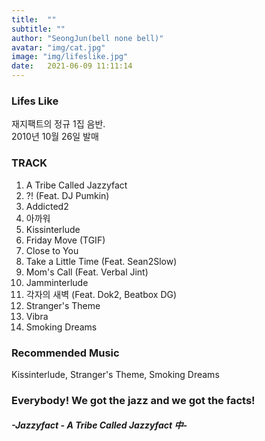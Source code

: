 ```yaml
---
title:  ""
subtitle: ""
author: "SeongJun(bell none bell)"
avatar: "img/cat.jpg"
image: "img/lifeslike.jpg"
date:   2021-06-09 11:11:14
---
```


### Lifes Like
재지팩트의 정규 1집 음반.  
2010년 10월 26일 발매

### TRACK
1. A Tribe Called Jazzyfact
2. ?! (Feat. DJ Pumkin)
3. Addicted2
4. 아까워
5. Kissinterlude
6. Friday Move (TGIF)
7. Close to You
8. Take a Little Time (Feat. Sean2Slow)
9. Mom's Call (Feat. Verbal Jint)
10. Jamminterlude
11. 각자의 새벽 (Feat. Dok2, Beatbox DG)
12. Stranger's Theme
13. Vibra
14. Smoking Dreams

### Recommended Music
Kissinterlude,  Stranger's Theme,  Smoking Dreams

### Everybody! We got the jazz and we got the facts!  
#####  -Jazzyfact - A Tribe Called Jazzyfact 中-
